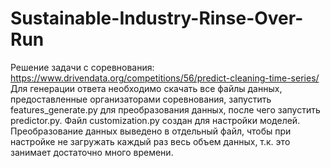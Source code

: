 # Sustainable-Industry-Rinse-Over-Run
Решение задачи с соревнования: https://www.drivendata.org/competitions/56/predict-cleaning-time-series/
Для генерации ответа необходимо скачать все файлы данных, предоставленные организаторами соревнования, запустить features_generate.py для преобразования данных, после чего запустить predictor.py. Файл сustomization.py создан для настройки моделей. Преобразование данных выведено в отдельный файл, чтобы при настройке не загружать каждый раз весь объем данных, т.к. это занимает достаточно много времени.
